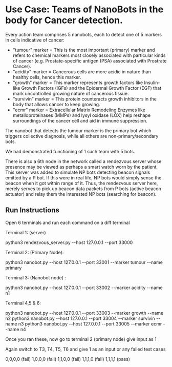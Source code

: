 # Use Case: Teams of NanoBots in the body for Cancer detection.
Every action team comprises 5 nanobots, each to detect one of 5 markers in cells indicative of cancer:
- "tumour" marker = This is the most important (primary) marker and refers to chemical markers most closely associated with particular kinds of cancer (e.g. Prostate-specific antigen (PSA) associated with Prostrate Cancer).
- "acidity" marker = Cancerous cells are more acidic in nature than healthy cells, hence this marker.
- "growth" marker = This marker represents growth factors like Insulin-like Growth Factors (IGFs) and the Epidermal Growth Factor (EGF) that mark uncontrolled growing nature of cancerous tissue.
- "survivin" marker = This protein counteracts growth inhibitors in the body that allows cancer to keep growing.
- "ecmr" marker = Extracellular Matrix Remodeling Enzymes like metalloproteinases (MMPs) and lysyl oxidase (LOX) help reshape surroundings of the cancer cell and aid in immune suppression.

The nanobot that detects the tumour marker is the primary bot which triggers collective diagnosis, while all others are non-primary/secondary bots.

We had demonstrated functioning of 1 such team with 5 bots.

There is also a 6th node in the network called a rendezvous server whose presence may be viewed as perhaps a smart watch worn by the patient. This server was added to simulate NP bots detecting beacon signals emitted by a P bot. If this were in real life, NP bots would simply sense the beacon when it got within range of it. Thus, the rendezvous server here, merely serves to pick up beacon data packets from P bots (active beacon actuator) and relay them the interested NP bots (searching for beacon).

## Run Instructions

Open 6 terminals and run each command on a diff terminal

Terminal 1: (server) 

python3 rendezvous_server.py --host 127.0.0.1 --port 33000

Terminal 2: (Primary Node): 

python3 nanobot.py --host 127.0.0.1 --port 33001 --marker tumour --name primary

Terminal 3: (Nanobot node) : 

python3 nanobot.py --host 127.0.0.1 --port 33002 --marker acidity --name n1

Terminal 4,5 & 6:

python3 nanobot.py --host 127.0.0.1 --port 33003 --marker growth --name n2
python3 nanobot.py --host 127.0.0.1 --port 33004 --marker survivin --name n3
python3 nanobot.py --host 127.0.0.1 --port 33005 --marker ecmr --name n4


Once you ran these, now go to terminal 2 (primary node) give input as 1 

Again switch to T3, T4, T5, T6 and give 1 as an input or any failed test cases 

0,0,0,0 (fail)
1,0,0,0 (fail)
1,1,0,0 (fail)
1,1,1,0 (fail)
1,1,1,1 (pass)